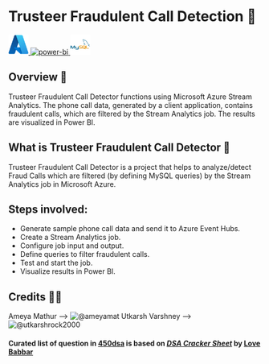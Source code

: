 # Trusteer Fraudulent Call Detection 🚀

<a href="https://www.azure.com/" target="_blank" rel="noreferrer"> <img src= "https://raw.githubusercontent.com/devicons/devicon/master/icons/azure/azure-original.svg" alt = "azure" width = "40" height = "40"/> </a>
<a href = "https://www.powerbi.com/" target = "_blank" rel = "noreferrer"> <img src = "https://user-images.githubusercontent.com/98797769/176155126-34dc704e-cf67-4f3a-b526-e37565b70ab0.png" alt = "power-bi" width = "40" height = "40"/> </a>
<a href="https://www.mysql.com/" target="_blank" rel="noreferrer"> <img src="https://raw.githubusercontent.com/devicons/devicon/master/icons/mysql/mysql-original-wordmark.svg" alt="mysql" width="40" height="40"/> </a>

## Overview 👀

Trusteer Fraudulent Call Detector functions using Microsoft Azure Stream Analytics. The phone call data, generated by a client application, contains fraudulent calls, which are filtered by the Stream Analytics job. The results are visualized in Power BI.

## What is Trusteer Fraudulent Call Detector 🤔

Trusteer Fraudulent Call Detector is a project that helps to analyze/detect Fraud Calls which are filtered (by defining MySQL queries) by the Stream Analytics job in Microsoft Azure.

## Steps involved:

- Generate sample phone call data and send it to Azure Event Hubs.
- Create a Stream Analytics job.
- Configure job input and output.
- Define queries to filter fraudulent calls.
- Test and start the job.
- Visualize results in Power BI.

## Credits 🙏🏻

Ameya Mathur --> <img src= "https://github.com/ameyamat" alt = "@ameyamat"/> </a>
Utkarsh Varshney --> <img src= "https://github.com/utkarshrock2000" alt = "@utkarshrock2000"/> </a>

#### Curated list of question in [450dsa] is based on _[DSA Cracker Sheet]_ by [Love Babbar]

[here]: https://www.youtube.com/watch?v=4iFALQ1ACdA
[450dsa]: https://450dsa.com/
[love babbar]: https://www.linkedin.com/in/love-babbar-38ab2887/
[dsa cracker sheet]: https://drive.google.com/file/d/1FMdN_OCfOI0iAeDlqswCiC2DZzD4nPsb/view
[localbase]: https://github.com/dannyconnell/localbase
[react-reveal]: https://www.react-reveal.com/
[bootstrap]: https://react-bootstrap.github.io/
[react]: https://reactjs.org/
[react-table-2]: https://react-bootstrap-table.github.io/react-bootstrap-table2/
